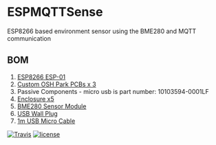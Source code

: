 
# ESPMQTTSense
ESP8266 based environment sensor using the BME280 and MQTT communication 

**BOM**
----------
1. [ESP8266 ESP-01](https://www.aliexpress.com/item/WiFi-module-ESP8266-Serial-to-WiFi-wireless-transparent-transmission-industrial-ESP-01S/32716268094.html)
2. [Custom OSH Park PCBs x 3](https://oshpark.com/shared_projects/XdQKvwWd)
3. Passive Components - micro usb is part number: 10103594-0001LF
4. [Enclosure x5](https://www.ebay.com/itm/H1-5pcs-Plastic-Electric-Project-Junction-Box-60x36x25mm/282124733873)
5. [BME280 Sensor Module](https://www.banggood.com/CJMCU-280E-BME280-High-Precision-Atmospheric-Pressure-Sensor-For-Arduino-p-1103115.html)
6. [USB Wall Plug](https://www.aliexpress.com/item/Universal-USB-Charger-US-EU-Plug-5V-1A-Charger-Adapter-for-iphone-6-6s-7-7s/32822757190.html)
7. [1m USB Micro Cable](https://www.aliexpress.com/item/USB-Cable-Micro-USB-Cable-Charging-Sync-Data-Mobile-Phone-Cables-For-Android-Samsung-Xiaomi-Huawei/32852902325.html)




[![Travis](https://img.shields.io/travis/jaycollett/ESPMQTTSense.svg?style=for-the-badge)](https://github.com/jaycollett/ESPMQTTSense) [![license](https://img.shields.io/github/license/jaycollett/ESPMQTTSense.svg?style=for-the-badge)](https://github.com/jaycollett/ESPMQTTSense)
